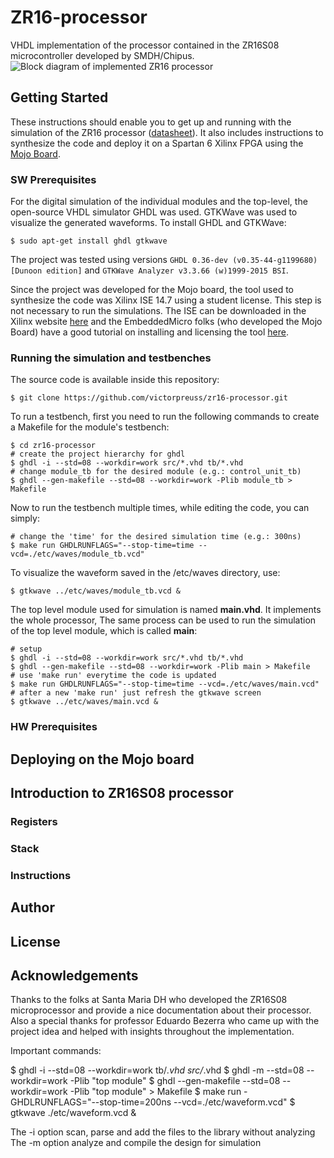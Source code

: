 
# ZR16-processor

 VHDL implementation of the processor contained in the ZR16S08 microcontroller  developed by SMDH/Chipus.
![Block diagram of implemented ZR16 processor](https://imgur.com/1Gfiahf)

## Getting Started
These instructions should enable you to get up and running with the simulation of the ZR16 processor ([datasheet](http://w3.ufsm.br/smdh/files/ZR16S08_datasheet.pdf)). It also includes instructions to synthesize the code and deploy it on a Spartan 6 Xilinx FPGA using the [Mojo Board](https://embeddedmicro.com/products/mojo-v3).

### SW Prerequisites
For the digital simulation of the individual modules and the top-level, the open-source VHDL simulator GHDL was used. GTKWave was used to visualize the generated waveforms. To install GHDL and GTKWave:
```
$ sudo apt-get install ghdl gtkwave
```
The project was tested using versions `GHDL 0.36-dev (v0.35-44-g1199680) [Dunoon edition]` and `GTKWave Analyzer v3.3.66 (w)1999-2015 BSI`.

Since the project was developed for the Mojo board, the tool used to synthesize the code was Xilinx ISE 14.7 using a student license. This step is not necessary to run the simulations.
The ISE can be downloaded in the Xilinx website [here](https://www.xilinx.com/support/download/index.html/content/xilinx/en/downloadNav/design-tools/v2012_4---14_7.html) and the EmbeddedMicro folks (who developed the Mojo Board) have a good tutorial on installing and licensing the tool [here](https://embeddedmicro.com/pages/installing-ise).

### Running the simulation and testbenches

The source code is available inside this repository:
```
$ git clone https://github.com/victorpreuss/zr16-processor.git
```
To run a testbench, first you need to run the following commands to create a Makefile for the module's testbench:
```
$ cd zr16-processor
# create the project hierarchy for ghdl
$ ghdl -i --std=08 --workdir=work src/*.vhd tb/*.vhd
# change module_tb for the desired module (e.g.: control_unit_tb)
$ ghdl --gen-makefile --std=08 --workdir=work -Plib module_tb > Makefile
```
Now to run the testbench multiple times, while editing the code, you can simply:
```
# change the 'time' for the desired simulation time (e.g.: 300ns)
$ make run GHDLRUNFLAGS="--stop-time=time --vcd=./etc/waves/module_tb.vcd"
```
To visualize the waveform saved in the /etc/waves directory, use:
```
$ gtkwave ../etc/waves/module_tb.vcd &
```
The top level module used for simulation is named **main.vhd**. It implements the whole processor,
The same process can be used to run the simulation of the top level module, which is called **main**:
```
# setup
$ ghdl -i --std=08 --workdir=work src/*.vhd tb/*.vhd
$ ghdl --gen-makefile --std=08 --workdir=work -Plib main > Makefile
# use 'make run' everytime the code is updated
$ make run GHDLRUNFLAGS="--stop-time=time --vcd=./etc/waves/main.vcd"
# after a new 'make run' just refresh the gtkwave screen
$ gtkwave ../etc/waves/main.vcd &
```
### HW Prerequisites



## Deploying on the Mojo board

## Introduction to ZR16S08 processor

### Registers

### Stack

### Instructions

## Author

## License

## Acknowledgements

Thanks to the folks at Santa Maria DH who developed the ZR16S08 microprocessor and provide a nice documentation about their processor.
Also a special thanks for professor Eduardo Bezerra who came up with the project idea and helped with insights throughout the implementation.



Important commands:

$ ghdl -i --std=08 --workdir=work tb/*.vhd src/*.vhd
$ ghdl -m --std=08 --workdir=work -Plib "top module"
$ ghdl --gen-makefile --std=08 --workdir=work -Plib "top module" > Makefile
$ make run -GHDLRUNFLAGS="--stop-time=200ns --vcd=./etc/waveform.vcd"
$ gtkwave ./etc/waveform.vcd &

The -i option scan, parse and add the files to the library without analyzing
The -m option analyze and compile the design for simulation

